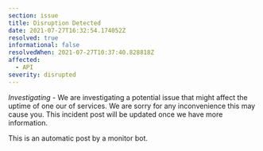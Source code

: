 ```yaml
---
section: issue
title: Disruption Detected
date: 2021-07-27T16:32:54.174052Z
resolved: true
informational: false
resolvedWhen: 2021-07-27T10:37:40.828818Z
affected:
  - API
severity: disrupted
---
```

*Investigating* - We are investigating a potential issue that might affect the uptime of one our of services. We are sorry for any inconvenience this may cause you. This incident post will be updated once we have more information.

This is an automatic post by a monitor bot.
        